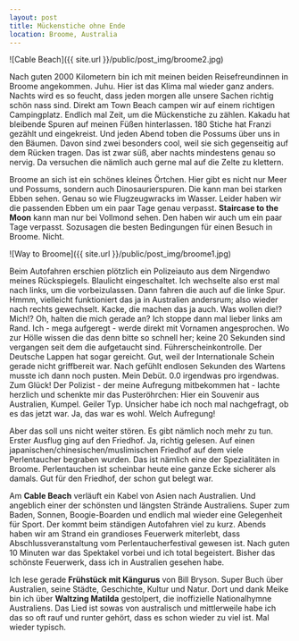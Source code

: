 ```yaml
---
layout: post
title: Mückenstiche ohne Ende
location: Broome, Australia
---
```


![Cable Beach]({{ site.url }}/public/post_img/broome2.jpg)

Nach guten 2000 Kilometern bin ich mit meinen beiden Reisefreundinnen in Broome angekommen. Juhu. Hier ist das Klima mal wieder ganz anders. Nachts wird es so feucht, dass jeden morgen alle unsere Sachen richtig schön nass sind. Direkt am Town Beach campen wir auf einem richtigen Campingplatz. Endlich mal Zeit, um die Mückenstiche zu zählen. Kakadu hat bleibende Spuren auf meinen Füßen hinterlassen. 180 Stiche hat Franzi gezählt und eingekreist. Und jeden Abend toben die Possums über uns in den Bäumen. Davon sind zwei besonders cool, weil sie sich gegenseitig auf dem Rücken tragen. Das ist zwar süß, aber nachts mindestens genau so nervig. Da versuchen die nämlich auch gerne mal auf die Zelte zu klettern.

Broome an sich ist ein schönes kleines Örtchen. Hier gibt es nicht nur Meer und Possums, sondern auch Dinosaurierspuren. Die kann man bei starken Ebben sehen. Genau so wie Flugzeugwracks im Wasser. Leider haben wir die passenden Ebben um ein paar Tage genau verpasst. **Staircase to the Moon** kann man nur bei Vollmond sehen. Den haben wir auch um ein paar Tage verpasst. Sozusagen die besten Bedingungen für einen Besuch in Broome. Nicht.

![Way to Broome]({{ site.url }}/public/post_img/broome1.jpg)

Beim Autofahren erschien plötzlich ein Polizeiauto aus dem Nirgendwo meines Rückspiegels. Blaulicht eingeschaltet. Ich wechselte also erst mal nach links, um die vorbeizulassen. Dann fahren die auch auf die linke Spur. Hmmm, vielleicht funktioniert das ja in Australien andersrum; also wieder nach rechts gewechselt. Kacke, die machen das ja auch. Was wollen die!? Mich!? Oh, halten die mich gerade an? Ich stoppe dann mal lieber links am Rand. Ich - mega aufgeregt - werde direkt mit Vornamen angesprochen. Wo zur Hölle wissen die das denn bitte so schnell her; keine 20 Sekunden sind vergangen seit dem die aufgetaucht sind. Führerscheinkontrolle. Der Deutsche Lappen hat sogar gereicht. Gut, weil der Internationale Schein gerade nicht griffbereit war. Nach gefühlt endlosen Sekunden des Wartens musste ich dann noch pusten. Mein Debüt. 0.0 irgendwas pro irgendwas. Zum Glück! Der Polizist - der meine Aufregung mitbekommen hat - lachte herzlich und schenkte mir das Pusteröhrchen: Hier ein Souvenir aus Australien, Kumpel. Geiler Typ. Unsicher habe ich noch mal nachgefragt, ob es das jetzt war. Ja, das war es wohl. Welch Aufregung!

Aber das soll uns nicht weiter stören. Es gibt nämlich noch mehr zu tun. Erster Ausflug ging auf den Friedhof. Ja, richtig gelesen. Auf einen japanischen/chinesischen/muslimischen Friedhof auf dem viele Perlentaucher begraben wurden. Das ist nämlich eine der Spezialitäten in Broome. Perlentauchen ist scheinbar heute eine ganze Ecke sicherer als damals. Gut für den Friedhof, der schon gut belegt war.

Am **Cable Beach** verläuft ein Kabel von Asien nach Australien. Und angeblich einer der schönsten und längsten Strände Australiens. Super zum Baden, Sonnen, Boogie-Boarden und endlich mal wieder eine Gelegenheit für Sport. Der kommt beim ständigen Autofahren viel zu kurz. Abends haben wir am Strand ein grandioses Feuerwerk miterlebt, dass Abschlussveranstaltung vom Perlentaucherfestival gewesen ist. Nach guten 10 Minuten war das Spektakel vorbei und ich total begeistert. Bisher das schönste Feuerwerk, dass ich in Australien gesehen habe.

Ich lese gerade **Frühstück mit Kängurus** von Bill Bryson. Super Buch über Australien, seine Städte, Geschichte, Kultur und Natur. Dort und dank Meike bin ich über **Waltzing Matilda** gestolpert, die inoffizielle Nationalhymne Australiens. Das Lied ist sowas von australisch und mittlerweile habe ich das so oft rauf und runter gehört, dass es schon wieder zu viel ist. Mal wieder typisch.